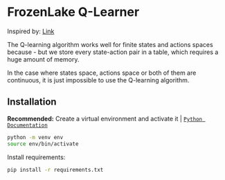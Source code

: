 # FrozenLake Q-Learner
Inspired by: [Link](https://towardsdatascience.com/q-learning-algorithm-from-explanation-to-implementation-cdbeda2ea187)

The Q-learning algorithm works well for finite states and actions spaces because - but we store every state-action pair in a table, which requires a huge amount of memory.

In the case where states space, actions space or both of them are continuous, it is just impossible to use the Q-learning algorithm.

## Installation <a name="installation"></a>
**Recommended:** Create a virtual environment and activate it | [`Python Documentation`](https://packaging.python.org/en/latest/guides/installing-using-pip-and-virtual-environments/)

```bash
python -m venv env
source env/bin/activate
```

Install requirements:

```bash
pip install -r requirements.txt
```
